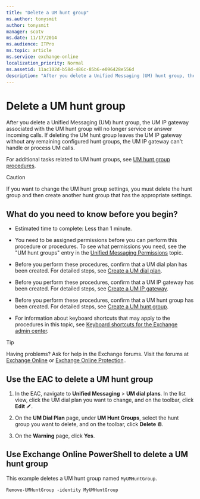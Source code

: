 ```yaml
---
title: "Delete a UM hunt group"
ms.author: tonysmit
author: tonysmit
manager: scotv
ms.date: 11/17/2014
ms.audience: ITPro
ms.topic: article
ms.service: exchange-online
localization_priority: Normal
ms.assetid: 11ac102d-b58d-486c-85b6-e096428e556d
description: "After you delete a Unified Messaging (UM) hunt group, the UM IP gateway associated with the UM hunt group will no longer service or answer incoming calls. If deleting the UM hunt group leaves the UM IP gateway without any remaining configured hunt groups, the UM IP gateway can't handle or process UM calls."
---
```


# Delete a UM hunt group

After you delete a Unified Messaging (UM) hunt group, the UM IP gateway associated with the UM hunt group will no longer service or answer incoming calls. If deleting the UM hunt group leaves the UM IP gateway without any remaining configured hunt groups, the UM IP gateway can't handle or process UM calls.
  
For additional tasks related to UM hunt groups, see [UM hunt group procedures](um-hunt-group-procedures.md).
  
> [!CAUTION]
> If you want to change the UM hunt group settings, you must delete the hunt group and then create another hunt group that has the appropriate settings. 
  
## What do you need to know before you begin?

- Estimated time to complete: Less than 1 minute.
    
- You need to be assigned permissions before you can perform this procedure or procedures. To see what permissions you need, see the "UM hunt groups" entry in the [Unified Messaging Permissions](https://technet.microsoft.com/library/d326c3bc-8f33-434a-bf02-a83cc26a5498.aspx) topic. 
    
- Before you perform these procedures, confirm that a UM dial plan has been created. For detailed steps, see [Create a UM dial plan](create-um-dial-plan.md).
    
- Before you perform these procedures, confirm that a UM IP gateway has been created. For detailed steps, see [Create a UM IP gateway](create-um-ip-gateway.md).
    
- Before you perform these procedures, confirm that a UM hunt group has been created. For detailed steps, see [Create a UM hunt group](create-um-hunt-group.md).
    
- For information about keyboard shortcuts that may apply to the procedures in this topic, see [Keyboard shortcuts for the Exchange admin center](../../accessibility/keyboard-shortcuts-in-admin-center.md).
    
> [!TIP]
> Having problems? Ask for help in the Exchange forums. Visit the forums at [Exchange Online](https://go.microsoft.com/fwlink/p/?linkId=267542) or [Exchange Online Protection](https://go.microsoft.com/fwlink/p/?linkId=285351).. 
  
## Use the EAC to delete a UM hunt group

1. In the EAC, navigate to **Unified Messaging** \> **UM dial plans**. In the list view, click the UM dial plan you want to change, and on the toolbar, click **Edit** ![Edit icon](../../media/ITPro_EAC_EditIcon.gif).
    
2. On the **UM Dial Plan** page, under **UM Hunt Groups**, select the hunt group you want to delete, and on the toolbar, click **Delete** ![Delete icon](../../media/ITPro_EAC_DeleteIcon.gif).
    
3. On the **Warning** page, click **Yes**.
    
## Use Exchange Online PowerShell to delete a UM hunt group

This example deletes a UM hunt group named `MyUMHuntGroup`.
  
```
Remove-UMHuntGroup -identity MyUMHuntGroup 
```



